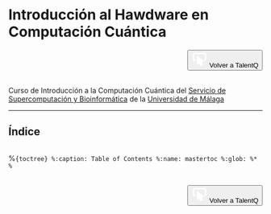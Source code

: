 # Introducción al Hawdware en Computación Cuántica


<a href="https://www.talentq.es/es_es/cursos/">
    <button class="rounded" style="float: right;">
    <svg xmlns="http://www.w3.org/2000/svg" width="32" height="32" viewBox="0 0 24 24">
        <path fill="var(--fill, white)"
        d="M18.1 15.3c-.1.1-.3.2-.4.3l-2.4.4l1.7 3.6c.2.4 0 .8-.4
            1l-2.8 1.3c-.1.1-.2.1-.3.1c-.3 0-.6-.2-.7-.4L11.2
            18l-1.9 1.5c-.1.1-.3.2-.5.2c-.4 0-.8-.3-.8-.8V7.5c0-.5.3-.8.8-.8c.2 0
            .4.1.5.2l8.7 7.4c.3.2.4.7.1 1M6 12H4V4h16v8h-1.6l2.2 1.9c.8-.3 1.3-1
            1.3-1.9V4c0-1.1-.9-2-2-2H4c-1.1 0-2 .9-2 2v8c0 1.1.9 2 2 2h2z" />
    </svg>
    Volver a TalentQ
    </button>
</a>
<div style="clear: both;"></div>
<br>

Curso de Introducción a la Computación Cuántica del [Servicio de Supercomputación y Bioinformática](https://www.scbi.uma.es/web/es/inicio/) de la [Universidad de Málaga](https://www.uma.es/)


---
## Índice

```{tableofcontents}
```

%```{toctree}
%:caption: Table of Contents
%:name: mastertoc
%:glob:
%*
%```

<br>
<a href="https://www.talentq.es/es_es/cursos/">
    <button class="rounded" style="float: right;">
    <svg xmlns="http://www.w3.org/2000/svg" width="32" height="32" viewBox="0 0 24 24">
        <path fill="var(--fill, white)"
        d="M18.1 15.3c-.1.1-.3.2-.4.3l-2.4.4l1.7 3.6c.2.4 0 .8-.4
            1l-2.8 1.3c-.1.1-.2.1-.3.1c-.3 0-.6-.2-.7-.4L11.2
            18l-1.9 1.5c-.1.1-.3.2-.5.2c-.4 0-.8-.3-.8-.8V7.5c0-.5.3-.8.8-.8c.2 0
            .4.1.5.2l8.7 7.4c.3.2.4.7.1 1M6 12H4V4h16v8h-1.6l2.2 1.9c.8-.3 1.3-1
            1.3-1.9V4c0-1.1-.9-2-2-2H4c-1.1 0-2 .9-2 2v8c0 1.1.9 2 2 2h2z" />
    </svg>
    Volver a TalentQ
    </button>
</a>

